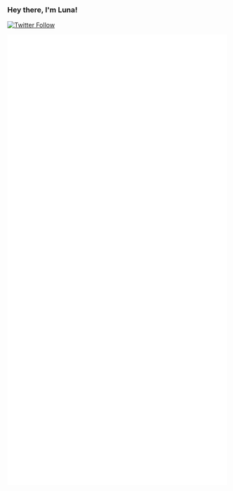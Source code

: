 
### Hey there, I'm Luna!

[![Twitter Follow](https://img.shields.io/twitter/follow/FloofyLunaFox?color=1DA1F2&logo=twitter&style=for-the-badge)](https://twitter.com/FloofyLunaFox)

![Github Metrics](https://github.com/Luna-Klatzer/Luna-Klatzer/blob/main/github-metrics.svg)
